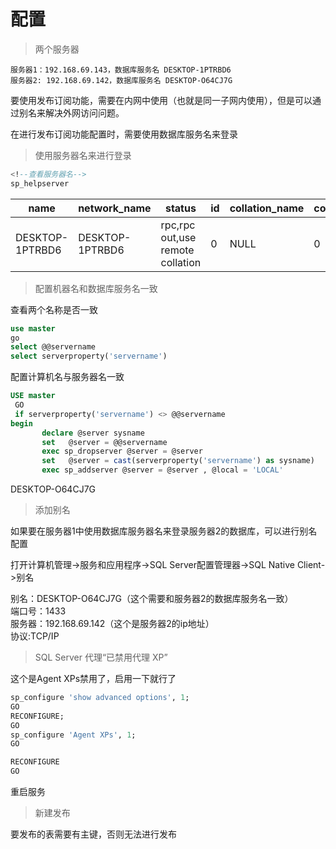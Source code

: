 # 配置
>两个服务器

    服务器1：192.168.69.143，数据库服务名 DESKTOP-1PTRBD6
    服务器2: 192.168.69.142，数据库服务名 DESKTOP-O64CJ7G

要使用发布订阅功能，需要在内网中使用（也就是同一子网内使用），但是可以通过别名来解决外网访问问题。

在进行发布订阅功能配置时，需要使用数据库服务名来登录

>使用服务器名来进行登录
```sql
<!--查看服务器名-->
sp_helpserver

```
|name	|network_name	|status	|id	|collation_name	|connect_timeout	|query_timeout
|--     |--             |--     |-- |--             |--                 |--               
|DESKTOP-1PTRBD6	|DESKTOP-1PTRBD6               	|rpc,rpc out,use remote collation	|0   	|NULL	|0	|0

>配置机器名和数据库服务名一致

查看两个名称是否一致
```sql
use master
go
select @@servername
select serverproperty('servername')
```
配置计算机名与服务器名一致
```sql
USE master
 GO
 if serverproperty('servername') <> @@servername  
begin  
       declare @server sysname  
       set   @server = @@servername  
       exec sp_dropserver @server = @server  
       set   @server = cast(serverproperty('servername') as sysname)  
       exec sp_addserver @server = @server , @local = 'LOCAL'  
```

DESKTOP-O64CJ7G

>添加别名

如果要在服务器1中使用数据库服务器名来登录服务器2的数据库，可以进行别名配置

打开计算机管理->服务和应用程序->SQL Server配置管理器->SQL Native Client->别名

别名：DESKTOP-O64CJ7G（这个需要和服务器2的数据库服务名一致）    
端口号：1433    
服务器：192.168.69.142（这个是服务器2的ip地址）     
协议:TCP/IP 



>SQL Server 代理“已禁用代理 XP”

这个是Agent XPs禁用了，启用一下就行了

```sql
sp_configure 'show advanced options', 1;
GO
RECONFIGURE;
GO
sp_configure 'Agent XPs', 1;
GO
```

```sql
RECONFIGURE
GO
```
重启服务

>新建发布

要发布的表需要有主键，否则无法进行发布


